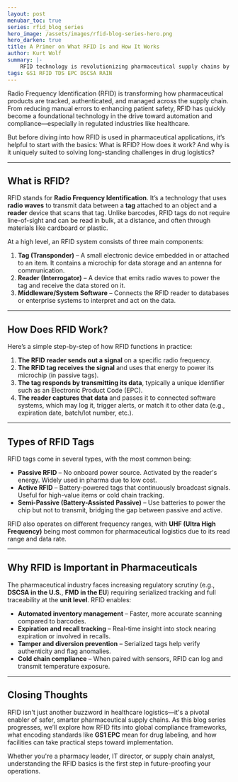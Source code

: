 ```yaml
---
layout: post
menubar_toc: true
series: rfid_blog_series
hero_image: /assets/images/rfid-blog-series-hero.png
hero_darken: true
title: A Primer on What RFID Is and How It Works
author: Kurt Wolf
summary: |-
    RFID technology is revolutionizing pharmaceutical supply chains by enabling automated, accurate, and secure tracking of drug products. Unlike barcodes, RFID tags can be read in bulk, at a distance, and without line-of-sight, making them ideal for improving inventory management, verifying authenticity, and ensuring regulatory compliance. This introductory blog post breaks down how RFID works, the different types of tags, and why it’s especially valuable in meeting U.S. DSCSA and EU FMD requirements for unit-level traceability. As the series continues, it will explore how RFID supports compliance, standardization, and practical implementation across healthcare logistics.
tags: GS1 RFID TDS EPC DSCSA RAIN
---
```

Radio Frequency Identification (RFID) is transforming how pharmaceutical products are tracked, authenticated, and managed across the supply chain. From reducing manual errors to enhancing patient safety, RFID has quickly become a foundational technology in the drive toward automation and compliance—especially in regulated industries like healthcare.

But before diving into how RFID is used in pharmaceutical applications, it’s helpful to start with the basics: What is RFID? How does it work? And why is it uniquely suited to solving long-standing challenges in drug logistics?

---

## What is RFID?

RFID stands for **Radio Frequency Identification**. It’s a technology that uses **radio waves** to transmit data between a **tag** attached to an object and a **reader** device that scans that tag. Unlike barcodes, RFID tags do not require line-of-sight and can be read in bulk, at a distance, and often through materials like cardboard or plastic.

At a high level, an RFID system consists of three main components:

1. **Tag (Transponder)** – A small electronic device embedded in or attached to an item. It contains a microchip for data storage and an antenna for communication.
2. **Reader (Interrogator)** – A device that emits radio waves to power the tag and receive the data stored on it.
3. **Middleware/System Software** – Connects the RFID reader to databases or enterprise systems to interpret and act on the data.

---

## How Does RFID Work?

Here’s a simple step-by-step of how RFID functions in practice:

1. **The RFID reader sends out a signal** on a specific radio frequency.
2. **The RFID tag receives the signal** and uses that energy to power its microchip (in passive tags).
3. **The tag responds by transmitting its data**, typically a unique identifier such as an Electronic Product Code (EPC).
4. **The reader captures that data** and passes it to connected software systems, which may log it, trigger alerts, or match it to other data (e.g., expiration date, batch/lot number, etc.).

---

## Types of RFID Tags

RFID tags come in several types, with the most common being:

* **Passive RFID** – No onboard power source. Activated by the reader's energy. Widely used in pharma due to low cost.
* **Active RFID** – Battery-powered tags that continuously broadcast signals. Useful for high-value items or cold chain tracking.
* **Semi-Passive (Battery-Assisted Passive)** – Use batteries to power the chip but not to transmit, bridging the gap between passive and active.

RFID also operates on different frequency ranges, with **UHF (Ultra High Frequency)** being most common for pharmaceutical logistics due to its read range and data rate.

---

## Why RFID is Important in Pharmaceuticals

The pharmaceutical industry faces increasing regulatory scrutiny (e.g., **DSCSA in the U.S.**, **FMD in the EU**) requiring serialized tracking and full traceability at the **unit level**. RFID enables:

* **Automated inventory management** – Faster, more accurate scanning compared to barcodes.
* **Expiration and recall tracking** – Real-time insight into stock nearing expiration or involved in recalls.
* **Tamper and diversion prevention** – Serialized tags help verify authenticity and flag anomalies.
* **Cold chain compliance** – When paired with sensors, RFID can log and transmit temperature exposure.

---

## Closing Thoughts

RFID isn't just another buzzword in healthcare logistics—it's a pivotal enabler of safer, smarter pharmaceutical supply chains. As this blog series progresses, we’ll explore how RFID fits into global compliance frameworks, what encoding standards like **GS1 EPC** mean for drug labeling, and how facilities can take practical steps toward implementation.

Whether you're a pharmacy leader, IT director, or supply chain analyst, understanding the RFID basics is the first step in future-proofing your operations.

